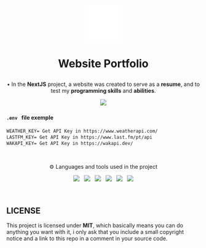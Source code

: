 <!--Heading-->
<h1 align='center'>
	<img src='.github/pedrovisk_logo.png' alt='Logo' width='100px' height='100px' />
	<p>
		<strong>
			Website Portfolio
		</strong>
	</p>
</h1>
<p align='center'>
	• In the <strong>NextJS</strong> project, a website was created to serve as a <strong>resume</strong>, and to test my <strong>programming skills</strong> and <strong>abilities</strong>.
</p>
<p align='center'>
  <a href='https://pedrovisk.ml/'>
    <img src='https://img.shields.io/badge/Website-black?style=for-the-badge&logo=next.js&logoColor=white' />
  </a>
</p>
<!--/Heading-->

#### **`.env ` file exemple**
```
WEATHER_KEY= Get API Key in https://www.weatherapi.com/
LASTFM_KEY= Get API Key in https://www.last.fm/pt/api
WAKAPI_KEY= Get API Key in https://wakapi.dev/
```

<!--Section-->
<br />
<p align='center'>
  ⚙️ Languages and tools used in the project
</p>
<p align='center'>
  <img src='https://img.shields.io/badge/Next-black?style=for-the-badge&logo=next.js&logoColor=white' />&nbsp;&nbsp;
  <img src='https://img.shields.io/badge/TailwindCSS-%234ED1C5?style=for-the-badge&logo=tailwindcss&logoColor=white' />&nbsp;&nbsp;
  <img src='https://img.shields.io/badge/i18next-98fb98?style=for-the-badge&logo=i18next&logoColor=white' />&nbsp;&nbsp;
  <img src='https://img.shields.io/badge/Framer-black?style=for-the-badge&logo=framer&logoColor=blue' />&nbsp;&nbsp;
  <img src='https://img.shields.io/badge/fontsource-f49700?style=for-the-badge&logo=google&logoColor=white' />&nbsp;&nbsp;
  <img src='https://img.shields.io/badge/Figma-4B275F?style=for-the-badge&logo=figma&logoColor=white' />
</p>
<br/>
<!--/Section-->

<!--Footer-->
<h2>
	LICENSE
</h2>
<p>
	This project is licensed under <strong>MIT</strong>, which basically means you can do anything you want with it, i only ask that you include a small copyright notice and a link to this repo in a comment in your source code.
</p>
<!--/Footer-->
